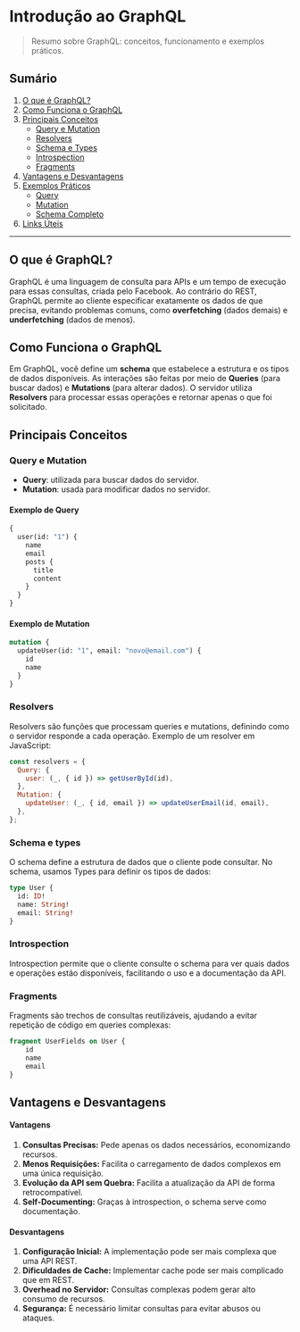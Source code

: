 # Introdução ao GraphQL

> Resumo sobre GraphQL: conceitos, funcionamento e exemplos práticos.

## Sumário

1. [O que é GraphQL?](#o-que-é-graphql)
2. [Como Funciona o GraphQL](#como-funciona-o-graphql)
3. [Principais Conceitos](#principais-conceitos)
   - [Query e Mutation](#query-e-mutation)
   - [Resolvers](#resolvers)
   - [Schema e Types](#schema-e-types)
   - [Introspection](#introspection)
   - [Fragments](#fragments)
4. [Vantagens e Desvantagens](#vantagens-e-desvantagens)
5. [Exemplos Práticos](#exemplos-práticos)
   - [Query](#exemplo-de-query)
   - [Mutation](#exemplo-de-mutation)
   - [Schema Completo](#schema-completo)
6. [Links Úteis](#links-úteis)

---

## O que é GraphQL?

GraphQL é uma linguagem de consulta para APIs e um tempo de execução para essas consultas, criada pelo Facebook. Ao contrário do REST, GraphQL permite ao cliente especificar exatamente os dados de que precisa, evitando problemas comuns, como **overfetching** (dados demais) e **underfetching** (dados de menos).

## Como Funciona o GraphQL

Em GraphQL, você define um **schema** que estabelece a estrutura e os tipos de dados disponíveis. As interações são feitas por meio de **Queries** (para buscar dados) e **Mutations** (para alterar dados). O servidor utiliza **Resolvers** para processar essas operações e retornar apenas o que foi solicitado.

## Principais Conceitos

### Query e Mutation

- **Query**: utilizada para buscar dados do servidor.
- **Mutation**: usada para modificar dados no servidor.

#### Exemplo de Query
```graphql
{
  user(id: "1") {
    name
    email
    posts {
      title
      content
    }
  }
}
```


#### Exemplo de Mutation
```graphql
mutation {
  updateUser(id: "1", email: "novo@email.com") {
    id
    name
  }
}
```

### Resolvers

Resolvers são funções que processam queries e mutations, definindo como o servidor responde a cada operação. Exemplo de um resolver em JavaScript:
```javascript
const resolvers = {
  Query: {
    user: (_, { id }) => getUserById(id),
  },
  Mutation: {
    updateUser: (_, { id, email }) => updateUserEmail(id, email),
  },
};
```

### Schema e types

O schema define a estrutura de dados que o cliente pode consultar. No schema, usamos Types para definir os tipos de dados:
```graphql
type User {
  id: ID!
  name: String!
  email: String!
}
```

### Introspection

Introspection permite que o cliente consulte o schema para ver quais dados e operações estão disponíveis, facilitando o uso e a documentação da API.

### Fragments
Fragments são trechos de consultas reutilizáveis, ajudando a evitar repetição de código em queries complexas:
```graphql
fragment UserFields on User {
    id
    name
    email
}
```

## Vantagens e Desvantagens

#### Vantagens

1. **Consultas Precisas:** Pede apenas os dados necessários, economizando recursos.
2. **Menos Requisições:** Facilita o carregamento de dados complexos em uma única requisição.
3. **Evolução da API sem Quebra:** Facilita a atualização da API de forma retrocompatível.
4. **Self-Documenting:** Graças à introspection, o schema serve como documentação.

#### Desvantagens

1. **Configuração Inicial:** A implementação pode ser mais complexa que uma API REST.
2. **Dificuldades de Cache:** Implementar cache pode ser mais complicado que em REST.
3. **Overhead no Servidor:** Consultas complexas podem gerar alto consumo de recursos.
4. **Segurança:** É necessário limitar consultas para evitar abusos ou ataques.